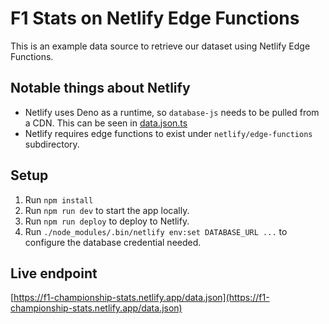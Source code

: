 # F1 Stats on Netlify Edge Functions

This is an example data source to retrieve our dataset using Netlify Edge Functions.

## Notable things about Netlify

- Netlify uses Deno as a runtime, so `database-js` needs to be pulled from a CDN. This can be seen in [data.json.ts](netlify/edge-functions/data.json.ts)
- Netlify requires edge functions to exist under `netlify/edge-functions` subdirectory.

## Setup

1. Run `npm install`
2. Run `npm run dev` to start the app locally.
3. Run `npm run deploy` to deploy to Netlify.
4. Run `./node_modules/.bin/netlify env:set DATABASE_URL ...` to configure the database credential needed.

## Live endpoint

[https://f1-championship-stats.netlify.app/data.json](https://f1-championship-stats.netlify.app/data.json)
